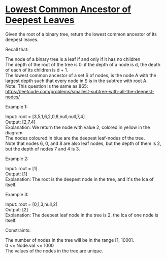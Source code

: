 # [Lowest Common Ancestor of Deepest Leaves](https://leetcode.com/problems/lowest-common-ancestor-of-deepest-leaves/)

Given the root of a binary tree, return the lowest common ancestor of its deepest leaves.  

Recall that:  

The node of a binary tree is a leaf if and only if it has no children  
The depth of the root of the tree is 0. if the depth of a node is d, the depth of each of its children is d + 1.  
The lowest common ancestor of a set S of nodes, is the node A with the largest depth such that every node in S is in the subtree with root A.  
Note: This question is the same as 865: https://leetcode.com/problems/smallest-subtree-with-all-the-deepest-nodes/  

Example 1:  

Input: root = [3,5,1,6,2,0,8,null,null,7,4]  
Output: [2,7,4]  
Explanation: We return the node with value 2, colored in yellow in the diagram.  
The nodes coloured in blue are the deepest leaf-nodes of the tree.  
Note that nodes 6, 0, and 8 are also leaf nodes, but the depth of them is 2, but the depth of nodes 7 and 4 is 3.  

Example 2:  

Input: root = [1]  
Output: [1]  
Explanation: The root is the deepest node in the tree, and it's the lca of itself.  

Example 3:  

Input: root = [0,1,3,null,2]  
Output: [2]  
Explanation: The deepest leaf node in the tree is 2, the lca of one node is itself.  
 
Constraints:  

The number of nodes in the tree will be in the range [1, 1000].  
0 <= Node.val <= 1000  
The values of the nodes in the tree are unique.  